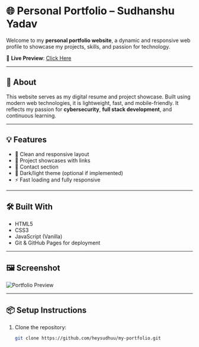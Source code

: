 # 🌐 Personal Portfolio – Sudhanshu Yadav

Welcome to my **personal portfolio website**, a dynamic and responsive web profile to showcase my projects, skills, and passion for technology.

🚀 **Live Preview**: [Click Here](https://heysudhuu.github.io/my-portfolio/)

---

## 📁 About

This website serves as my digital resume and project showcase. Built using modern web technologies, it is lightweight, fast, and mobile-friendly. It reflects my passion for **cybersecurity**, **full stack development**, and continuous learning.

---

## 💡 Features

- 📄 Clean and responsive layout
- 💼 Project showcases with links
- 📧 Contact section
- 🌙 Dark/light theme (optional if implemented)
- ⚡ Fast loading and fully responsive

---

## 🛠️ Built With

- HTML5
- CSS3
- JavaScript (Vanilla)
- Git & GitHub Pages for deployment

---

## 🖼️ Screenshot

![Portfolio Preview](preview.png)

---

## 📦 Setup Instructions

1. Clone the repository:
   ```bash
   git clone https://github.com/heysudhuu/my-portfolio.git
